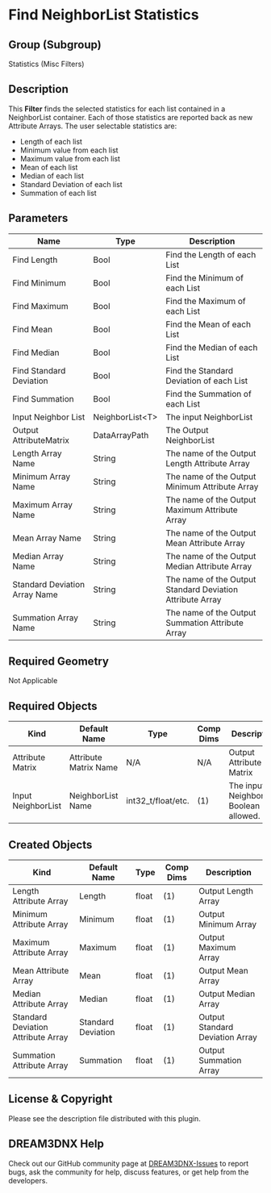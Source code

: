 # Find NeighborList Statistics

## Group (Subgroup)

Statistics (Misc Filters)

## Description

This **Filter** finds the selected statistics for each list contained in a NeighborList container. Each of those statistics are reported back as new Attribute Arrays. The user selectable statistics are:

+ Length of each list
+ Minimum value from each list
+ Maximum value from each list
+ Mean of each list
+ Median of each list
+ Standard Deviation of each list
+ Summation of each list

## Parameters

| Name | Type | Description |
|------------|------| --------------------------------- |
| Find Length | Bool | Find the Length of each List |
| Find Minimum | Bool | Find the Minimum of each List |
| Find Maximum | Bool | Find the Maximum of each List |
| Find Mean | Bool | Find the Mean of each List |
| Find Median | Bool | Find the Median of each List |
| Find Standard Deviation | Bool | Find the Standard Deviation of each List |
| Find Summation | Bool | Find the Summation of each List |
| Input Neighbor List  | NeighborList\<T\> | The input NeighborList |
| Output AttributeMatrix  | DataArrayPath | The Output NeighborList |
| Length Array Name | String | The name of the Output Length Attribute Array |
| Minimum Array Name | String | The name of the Output Minimum Attribute Array |
| Maximum Array Name | String | The name of the Output Maximum Attribute Array |
| Mean Array Name | String | The name of the Output Mean Attribute Array |
| Median Array Name | String | The name of the Output Median Attribute Array |
| Standard Deviation Array Name | String | The name of the Output Standard Deviation Attribute Array |
| Summation Array Name | String | The name of the Output Summation Attribute Array |

## Required Geometry #

Not Applicable

## Required Objects

| Kind                      | Default Name | Type     | Comp Dims | Description                                 |
|---------------------------|--------------|----------|--------|---------------------------------------------|
|   Attribute Matrix   | Attribute Matrix Name | N/A | N/A | Output Attribute Matrix |
| Input NeighborList | NeighborList Name | int32_t/float/etc. | (1) | The input NeighborList. Boolean Not allowed. |

## Created Objects

| Kind                      | Default Name | Type     | Comp Dims | Description                                 |
|---------------------------|--------------|----------|--------|---------------------------------------------|
| Length Attribute Array | Length | float | (1) | Output Length Array |
| Minimum Attribute Array | Minimum | float | (1) | Output Minimum Array |
| Maximum Attribute Array | Maximum | float | (1) | Output Maximum Array |
| Mean Attribute Array | Mean | float | (1) | Output Mean Array |
| Median Attribute Array | Median | float | (1) | Output Median Array |
| Standard Deviation Attribute Array | Standard Deviation | float | (1) | Output Standard Deviation Array |
| Summation Attribute Array | Summation | float | (1) | Output Summation Array |

## License & Copyright

Please see the description file distributed with this plugin.

## DREAM3DNX Help

Check out our GitHub community page at [DREAM3DNX-Issues](https://github.com/BlueQuartzSoftware/DREAM3DNX-Issues) to report bugs, ask the community for help, discuss features, or get help from the developers.
